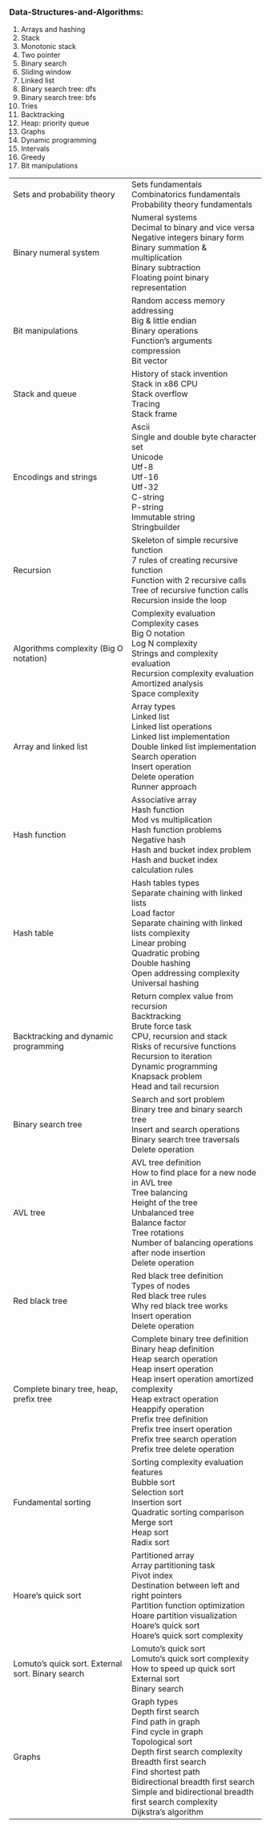 ### Data-Structures-and-Algorithms:


1. Arrays and hashing
2. Stack
3. Monotonic stack
4. Two pointer
5. Binary search
6. Sliding window
7. Linked list
8. Binary search tree: dfs
9. Binary search tree: bfs
10. Tries
11. Backtracking
12. Heap: priority queue
13. Graphs
14. Dynamic programming
15. Intervals
16. Greedy
17. Bit manipulations

<sub>
<table>
  <tr><td>Sets and probability theory</td><td>Sets fundamentals<br>Combinatorics fundamentals<br>Probability theory fundamentals</td></tr>
  <tr><td>Binary numeral system</td><td>Numeral systems<br>Decimal to binary and vice versa<br>Negative integers binary form<br>Binary summation &amp; multiplication<br>Binary subtraction<br>Floating point binary representation</td></tr>
  <tr><td>Bit manipulations</td><td>Random access memory addressing<br>Big &amp; little endian<br>Binary operations<br>Function’s arguments compression<br>Bit vector</td></tr>
  <tr><td>Stack and queue</td><td>History of stack invention<br>Stack in x86 CPU<br>Stack overflow<br>Tracing<br>Stack frame</td></tr>
  <tr><td>Encodings and strings</td><td>Ascii<br>Single and double byte character set<br>Unicode<br>Utf-8<br>Utf-16<br>Utf-32<br>C-string<br>P-string<br>Immutable string<br>Stringbuilder</td></tr>
  <tr><td>Recursion</td><td>Skeleton of simple recursive function<br>7 rules of creating recursive function<br>Function with 2 recursive calls<br>Tree of recursive function calls<br>Recursion inside the loop</td></tr>
  <tr><td>Algorithms complexity (Big O notation)</td><td>Complexity evaluation<br>Complexity cases<br>Big O notation<br>Log N complexity<br>Strings and complexity evaluation<br>Recursion complexity evaluation<br>Amortized analysis<br>Space complexity</td></tr>
  <tr><td>Array and linked list</td><td>Array types<br>Linked list<br>Linked list operations<br>Linked list implementation<br>Double linked list implementation<br>Search operation<br>Insert operation<br>Delete operation<br>Runner approach</td></tr>
  <tr><td>Hash function</td><td>Associative array<br>Hash function<br>Mod vs multiplication<br>Hash function problems<br>Negative hash<br>Hash and bucket index problem<br>Hash and bucket index calculation rules</td></tr>
  <tr><td>Hash table</td><td>Hash tables types<br>Separate chaining with linked lists<br>Load factor<br>Separate chaining with linked lists complexity<br>Linear probing<br>Quadratic probing<br>Double hashing<br>Open addressing complexity<br>Universal hashing</td></tr>
  <tr><td>Backtracking and dynamic programming</td><td>Return complex value from recursion<br>Backtracking<br>Brute force task<br>CPU, recursion and stack<br>Risks of recursive functions<br>Recursion to iteration<br>Dynamic programming<br>Knapsack problem<br>Head and tail recursion</td></tr>
  <tr><td>Binary search tree</td><td>Search and sort problem<br>Binary tree and binary search tree<br>Insert and search operations<br>Binary search tree traversals<br>Delete operation</td></tr>
  <tr><td>AVL tree</td><td>AVL tree definition<br>How to find place for a new node in AVL tree<br>Tree balancing<br>Height of the tree<br>Unbalanced tree<br>Balance factor<br>Tree rotations<br>Number of balancing operations after node insertion<br>Delete operation</td></tr>
  <tr><td>Red black tree</td><td>Red black tree definition<br>Types of nodes<br>Red black tree rules<br>Why red black tree works<br>Insert operation<br>Delete operation</td></tr>
  <tr><td>Complete binary tree, heap, prefix tree</td><td>Complete binary tree definition<br>Binary heap definition<br>Heap search operation<br>Heap insert operation<br>Heap insert operation amortized complexity<br>Heap extract operation<br>Heappify operation<br>Prefix tree definition<br>Prefix tree insert operation<br>Prefix tree search operation<br>Prefix tree delete operation</td></tr>
  <tr><td>Fundamental sorting</td><td>Sorting complexity evaluation features<br>Bubble sort<br>Selection sort<br>Insertion sort<br>Quadratic sorting comparison<br>Merge sort<br>Heap sort<br>Radix sort</td></tr>
  <tr><td>Hoare’s quick sort</td><td>Partitioned array<br>Array partitioning task<br>Pivot index<br>Destination between left and right pointers<br>Partition function optimization<br>Hoare partition visualization<br>Hoare’s quick sort<br>Hoare’s quick sort complexity</td></tr>
  <tr><td>Lomuto’s quick sort. External sort. Binary search</td><td>Lomuto’s quick sort<br>Lomuto’s quick sort complexity<br>How to speed up quick sort<br>External sort<br>Binary search</td></tr>
  <tr><td>Graphs</td><td>Graph types<br>Depth first search<br>Find path in graph<br>Find cycle in graph<br>Topological sort<br>Depth first search complexity<br>Breadth first search<br>Find shortest path<br>Bidirectional breadth first search<br>Simple and bidirectional breadth first search complexity<br>Dijkstra’s algorithm</td></tr>
</table>
</sub>


